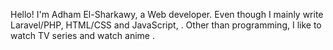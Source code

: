Hello! I'm Adham El-Sharkawy, a Web developer. Even though I mainly write Laravel/PHP, HTML/CSS and JavaScript, . Other than programming, I like to watch TV series and watch anime .
